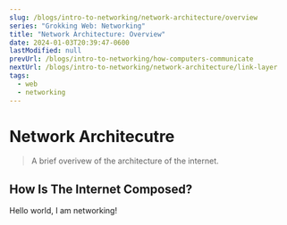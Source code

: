 ```yaml
---
slug: /blogs/intro-to-networking/network-architecture/overview
series: "Grokking Web: Networking"
title: "Network Architecture: Overview"
date: 2024-01-03T20:39:47-0600
lastModified: null
prevUrl: /blogs/intro-to-networking/how-computers-communicate
nextUrl: /blogs/intro-to-networking/network-architecture/link-layer
tags:
  - web
  - networking
---
```


# Network Architecutre
> A brief overivew of the architecture of the internet.

## How Is The Internet Composed?
Hello world, I am networking!